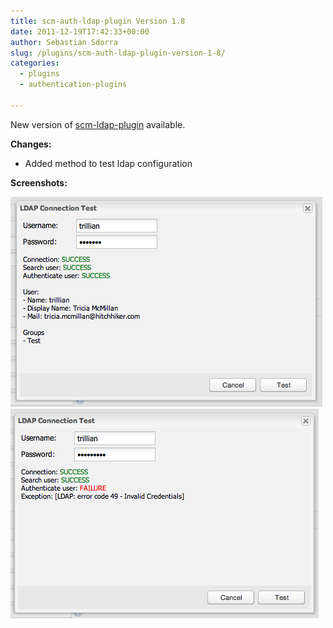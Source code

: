 ```yaml
---
title: scm-auth-ldap-plugin Version 1.8
date: 2011-12-19T17:42:33+00:00
author: Sebastian Sdorra
slug: /plugins/scm-auth-ldap-plugin-version-1-8/
categories:
  - plugins
  - authentication-plugins

---
```

New version of [scm-ldap-plugin](https://github.com/scm-manager/scm-ldap-plugin) available.

**Changes:**

- Added method to test ldap configuration

**Screenshots:**

![](assets/ldap-test-001.png)
![](assets/ldap-test-002.png)

